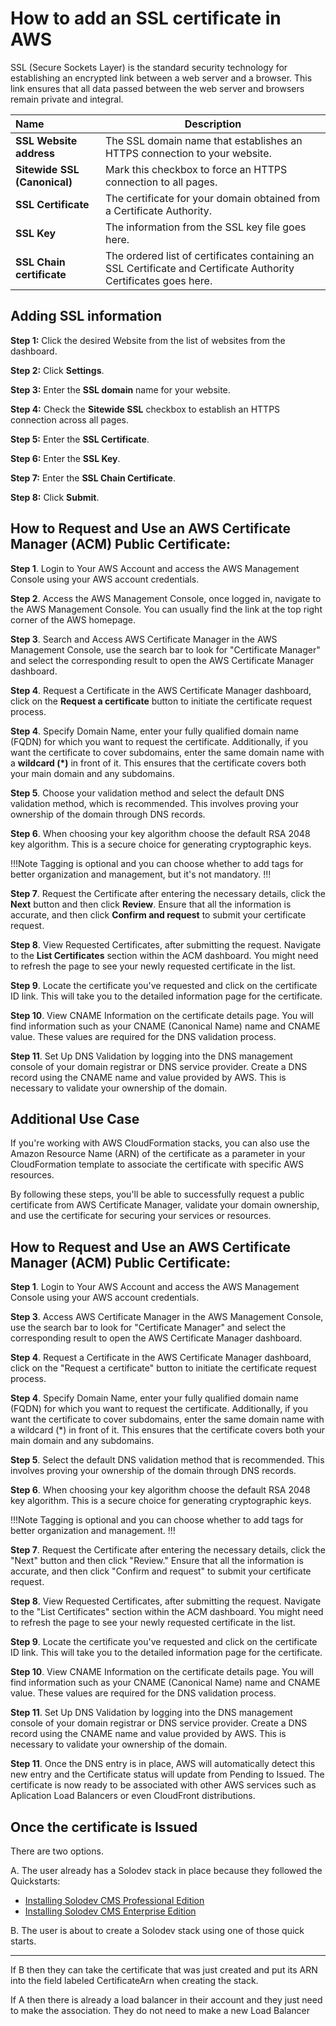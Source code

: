 # How to add an SSL certificate in AWS

SSL (Secure Sockets Layer) is the standard security technology for establishing an encrypted link between a web server and a browser. This link ensures that all data passed between the web server and browsers remain private and integral.

**Name** | **Description**
:--- | ---
**SSL Website address** | The SSL domain name that establishes an HTTPS connection to your website.
**Sitewide SSL (Canonical)** | Mark this checkbox to force an  HTTPS connection to all pages.
**SSL Certificate** | The certificate for your domain obtained from a Certificate Authority.
**SSL Key** | The information from the SSL key file goes here.
**SSL Chain certificate** | The ordered list of certificates containing an SSL Certificate and Certificate Authority Certificates goes here.

## Adding SSL information

**Step 1:** Click the desired Website from the list of websites from the dashboard.

**Step 2:** Click **Settings**.

**Step 3:** Enter the **SSL domain** name for your website.

**Step 4:** Check the **Sitewide SSL** checkbox to establish an HTTPS connection across all pages.

**Step 5:** Enter the **SSL Certificate**.

**Step 6:** Enter the **SSL Key**.

**Step 7:** Enter the **SSL Chain Certificate**.

**Step 8:** Click **Submit**.

## How to Request and Use an AWS Certificate Manager (ACM) Public Certificate:

**Step 1**. Login to Your AWS Account and access the AWS Management Console using your AWS account credentials.

**Step 2**. Access the AWS Management Console, once logged in, navigate to the AWS Management Console. You can usually find the link at the top right corner of the AWS homepage.

**Step 3**. Search and Access AWS Certificate Manager in the AWS Management Console, use the search bar to look for "Certificate Manager" and select the corresponding result to open the AWS Certificate Manager dashboard.

**Step 4**. Request a Certificate in the AWS Certificate Manager dashboard, click on the **Request a certificate** button to initiate the certificate request process.

**Step 4**. Specify Domain Name, enter your fully qualified domain name (FQDN) for which you want to request the certificate. Additionally, if you want the certificate to cover subdomains, enter the same domain name with a **wildcard (*)** in front of it. This ensures that the certificate covers both your main domain and any subdomains.

**Step 5**. Choose your validation method and select the default DNS validation method, which is recommended. This involves proving your ownership of the domain through DNS records.

**Step 6**. When choosing your key algorithm choose the default RSA 2048 key algorithm. This is a secure choice for generating cryptographic keys.

!!!Note 
Tagging is optional and you can choose whether to add tags for better organization and management, but it's not mandatory.
!!!

**Step 7**. Request the Certificate after entering the necessary details, click the **Next** button and then click **Review**. Ensure that all the information is accurate, and then click **Confirm and request** to submit your certificate request.

**Step 8**. View Requested Certificates, after submitting the request. Navigate to the **List Certificates** section within the ACM dashboard. You might need to refresh the page to see your newly requested certificate in the list.

**Step 9**. Locate the certificate you've requested and click on the certificate ID link. This will take you to the detailed information page for the certificate.

**Step 10**. View CNAME Information on the certificate details page. You will find information such as your CNAME (Canonical Name) name and CNAME value. These values are required for the DNS validation process.

**Step 11**. Set Up DNS Validation by logging into the DNS management console of your domain registrar or DNS service provider. Create a DNS record using the CNAME name and value provided by AWS. This is necessary to validate your ownership of the domain.

## Additional Use Case
If you're working with AWS CloudFormation stacks, you can also use the Amazon Resource Name (ARN) of the certificate as a parameter in your CloudFormation template to associate the certificate with specific AWS resources.

By following these steps, you'll be able to successfully request a public certificate from AWS Certificate Manager, validate your domain ownership, and use the certificate for securing your services or resources.

## How to Request and Use an AWS Certificate Manager (ACM) Public Certificate:

**Step 1**. Login to Your AWS Account and access the AWS Management Console using your AWS account credentials.

**Step 3**. Access AWS Certificate Manager in the AWS Management Console, use the search bar to look for "Certificate Manager" and select the corresponding result to open the AWS Certificate Manager dashboard.

**Step 4**. Request a Certificate in the AWS Certificate Manager dashboard, click on the "Request a certificate" button to initiate the certificate request process.

**Step 4**. Specify Domain Name, enter your fully qualified domain name (FQDN) for which you want to request the certificate. Additionally, if you want the certificate to cover subdomains, enter the same domain name with a wildcard (*) in front of it. This ensures that the certificate covers both your main domain and any subdomains.

**Step 5**. Select the default DNS validation method that is recommended. This involves proving your ownership of the domain through DNS records.

**Step 6**. When choosing your key algorithm choose the default RSA 2048 key algorithm. This is a secure choice for generating cryptographic keys.

!!!Note 
Tagging is optional and you can choose whether to add tags for better organization and management.
!!!

**Step 7**. Request the Certificate after entering the necessary details, click the "Next" button and then click "Review." Ensure that all the information is accurate, and then click "Confirm and request" to submit your certificate request.

**Step 8**. View Requested Certificates, after submitting the request. Navigate to the "List Certificates" section within the ACM dashboard. You might need to refresh the page to see your newly requested certificate in the list.

**Step 9**. Locate the certificate you've requested and click on the certificate ID link. This will take you to the detailed information page for the certificate.

**Step 10**. View CNAME Information on the certificate details page. You will find information such as your CNAME (Canonical Name) name and CNAME value. These values are required for the DNS validation process.

**Step 11**. Set Up DNS Validation by logging into the DNS management console of your domain registrar or DNS service provider. Create a DNS record using the CNAME name and value provided by AWS. This is necessary to validate your ownership of the domain.

**Step 11**. Once the DNS entry is in place, AWS will automatically detect this new entry and the Certificate status will update from Pending to Issued.  The certificate is now ready to be associated with other AWS services such as Aplication Load Balancers or even CloudFront distributions.

## Once the certificate is Issued

There are two options.

A. The user already has a Solodev stack in place because they followed the Quickstarts:
- <a href="https://cms.solodev.net/quickstart/solodev-pro/" target="_blank">Installing Solodev CMS Professional Edition</a>
- <a href="https://cms.solodev.net/quickstart/solodev-enterprise/" target="_blank">Installing Solodev CMS Enterprise Edition</a>


B. The user is about to create a Solodev stack using one of those quick starts.

------

If B then they can take the certificate that was just created and put its ARN into the field labeled CertificateArn when creating the stack.

If A then there is already a load balancer in their account and they just need to make the association. They do not need to make a new Load Balancer